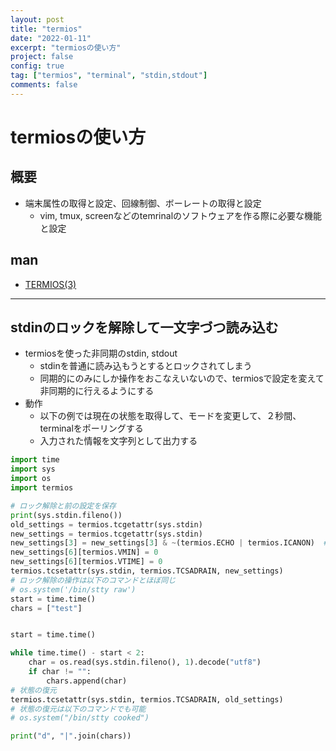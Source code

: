 ```yaml
---
layout: post
title: "termios"
date: "2022-01-11"
excerpt: "termiosの使い方"
project: false
config: true
tag: ["termios", "terminal", "stdin,stdout"]
comments: false
---
```


# termiosの使い方

## 概要
 - 端末属性の取得と設定、回線制御、ボーレートの取得と設定
   - vim, tmux, screenなどのtemrinalのソフトウェアを作る際に必要な機能と設定

## man
 - [TERMIOS(3)](https://manpages.debian.org/bullseye/manpages-dev/termios.3.en.html)

--- 

## stdinのロックを解除して一文字づつ読み込む
 - termiosを使った非同期のstdin, stdout
   - stdinを普通に読み込もうとするとロックされてしまう
   - 同期的にのみにしか操作をおこなえいないので、termiosで設定を変えて非同期的に行えるようにする
 - 動作
   - 以下の例では現在の状態を取得して、モードを変更して、２秒間、terminalをポーリングする
   - 入力された情報を文字列として出力する

```python
import time
import sys
import os
import termios

# ロック解除と前の設定を保存
print(sys.stdin.fileno())
old_settings = termios.tcgetattr(sys.stdin)
new_settings = termios.tcgetattr(sys.stdin)
new_settings[3] = new_settings[3] & ~(termios.ECHO | termios.ICANON)  # lflags
new_settings[6][termios.VMIN] = 0
new_settings[6][termios.VTIME] = 0
termios.tcsetattr(sys.stdin, termios.TCSADRAIN, new_settings)
# ロック解除の操作は以下のコマンドとほぼ同じ
# os.system('/bin/stty raw')
start = time.time()
chars = ["test"]


start = time.time()

while time.time() - start < 2:
    char = os.read(sys.stdin.fileno(), 1).decode("utf8")
    if char != "":
        chars.append(char)
# 状態の復元
termios.tcsetattr(sys.stdin, termios.TCSADRAIN, old_settings)
# 状態の復元は以下のコマンドでも可能
# os.system("/bin/stty cooked")

print("d", "|".join(chars))
```
